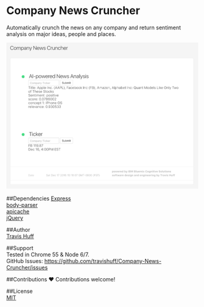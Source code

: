 # Company News Cruncher
Automatically crunch the news on any company and return sentiment analysis on major ideas, people and places.  

![Company News Cruncher Screenshot](client/img/CNC-screen.png)

##Dependencies
[Express](https://github.com/expressjs/express)  
[body-parser](https://github.com/expressjs/body-parser)  
[apicache](https://github.com/kwhitley/apicache)  
[jQuery](http://jquery.com)  

##Author  
[Travis Huff](huff.travis@gmail.com)  

##Support  
Tested in Chrome 55 & Node 6/7.  
GitHub Issues: <https://github.com/travishuff/Company-News-Cruncher/issues>

##Contributions
❤️ Contributions welcome!  

##License  
[MIT](https://github.com/travishuff/razorframe/blob/master/LICENSE)
